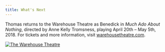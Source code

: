 ```yaml
---
title: What's Next
---
```


Thomas returns to the Warehouse Theatre as Benedick in *Much Ado About Nothing*, directed by Anne Kelly Tromsness, playing April 20th – May 5th, 2018. For tickets and more information, visit [warehousetheatre.com](https://warehousetheatre.com/much-ado-nothing/).

[![The Warehouse Theatre](/assets/images/news/much-ado.jpg)](https://warehousetheatre.com/much-ado-nothing/)
